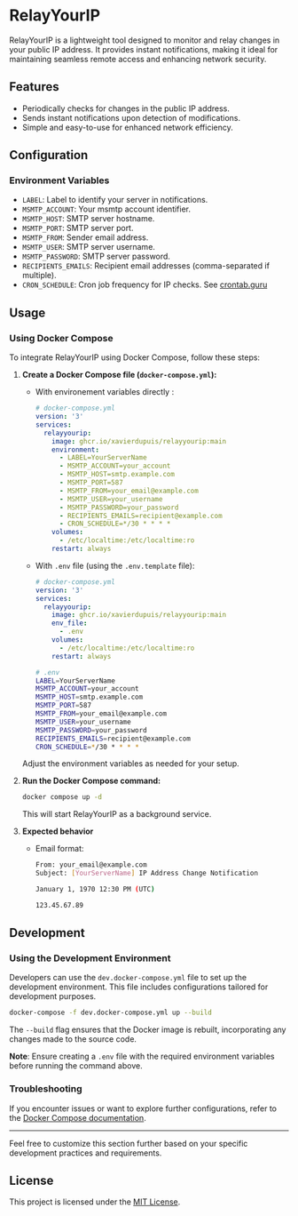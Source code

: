 # RelayYourIP

RelayYourIP is a lightweight tool designed to monitor and relay changes in your public IP address. It provides instant notifications, making it ideal for maintaining seamless remote access and enhancing network security.

## Features

- Periodically checks for changes in the public IP address.
- Sends instant notifications upon detection of modifications.
- Simple and easy-to-use for enhanced network efficiency.


## Configuration

### Environment Variables

- `LABEL`: Label to identify your server in notifications.
- `MSMTP_ACCOUNT`: Your msmtp account identifier.
- `MSMTP_HOST`: SMTP server hostname.
- `MSMTP_PORT`: SMTP server port.
- `MSMTP_FROM`: Sender email address.
- `MSMTP_USER`: SMTP server username.
- `MSMTP_PASSWORD`: SMTP server password.
- `RECIPIENTS_EMAILS`: Recipient email addresses (comma-separated if multiple).
- `CRON_SCHEDULE`: Cron job frequency for IP checks. See [crontab.guru](https://crontab.guru/)

## Usage

### Using Docker Compose

To integrate RelayYourIP using Docker Compose, follow these steps:

1. **Create a Docker Compose file (`docker-compose.yml`):**

    - With environement variables directly : 

      ```yaml
      # docker-compose.yml
      version: '3'
      services:
        relayyourip:
          image: ghcr.io/xavierdupuis/relayyourip:main
          environment:
            - LABEL=YourServerName
            - MSMTP_ACCOUNT=your_account
            - MSMTP_HOST=smtp.example.com
            - MSMTP_PORT=587
            - MSMTP_FROM=your_email@example.com
            - MSMTP_USER=your_username
            - MSMTP_PASSWORD=your_password
            - RECIPIENTS_EMAILS=recipient@example.com
            - CRON_SCHEDULE=*/30 * * * *
          volumes:
            - /etc/localtime:/etc/localtime:ro
          restart: always
      ```

    - With `.env` file (using the `.env.template` file): 

      ```yaml
      # docker-compose.yml
      version: '3'
      services:
        relayyourip:
          image: ghcr.io/xavierdupuis/relayyourip:main
          env_file:
            - .env
          volumes:
            - /etc/localtime:/etc/localtime:ro
          restart: always
      ```

      ```bash
      # .env
      LABEL=YourServerName
      MSMTP_ACCOUNT=your_account
      MSMTP_HOST=smtp.example.com
      MSMTP_PORT=587
      MSMTP_FROM=your_email@example.com
      MSMTP_USER=your_username
      MSMTP_PASSWORD=your_password
      RECIPIENTS_EMAILS=recipient@example.com
      CRON_SCHEDULE=*/30 * * * *
      ```

    Adjust the environment variables as needed for your setup.

2. **Run the Docker Compose command:**

    ```bash
    docker compose up -d
    ```

    This will start RelayYourIP as a background service.

3. **Expected behavior**

    - Email format:

      ```bash
      From: your_email@example.com
      Subject: [YourServerName] IP Address Change Notification

      January 1, 1970 12:30 PM (UTC)

      123.45.67.89
      ```

## Development

### Using the Development Environment

Developers can use the `dev.docker-compose.yml` file to set up the development environment. This file includes configurations tailored for development purposes.

```bash
docker-compose -f dev.docker-compose.yml up --build
```

The `--build` flag ensures that the Docker image is rebuilt, incorporating any changes made to the source code.

**Note**: Ensure creating a `.env` file with the required environment variables before running the command above.

### Troubleshooting

If you encounter issues or want to explore further configurations, refer to the [Docker Compose documentation](https://docs.docker.com/compose/).

---

Feel free to customize this section further based on your specific development practices and requirements.


## License

This project is licensed under the [MIT License](LICENSE).
